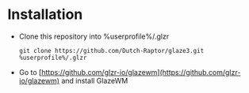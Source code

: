 # Installation

- Clone this repository into %userprofile%/.glzr
    ```pwsh
    git clone https://github.com/Dutch-Raptor/glaze3.git %userprofile%/.glzr
    ```
- Go to [https://github.com/glzr-io/glazewm](https://github.com/glzr-io/glazewm) and install GlazeWM
